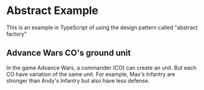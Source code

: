 # Abstract Example

This is an example in TypeScript of using the design pattern called "abstract factory"

## Advance Wars CO's ground unit

In the game Advance Wars, a commander (CO) can create an unit. But each CO have variation of the same unit. 
For example, Max's Infantry are stronger than Andy's Infantry but also have less defense.
